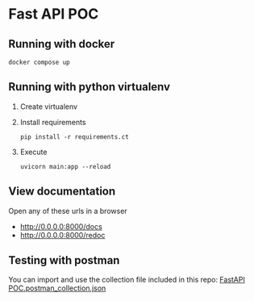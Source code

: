 # Fast API POC

## Running with docker

```shell
docker compose up
```

## Running with python virtualenv

1. Create virtualenv

2. Install requirements

    ```shell
    pip install -r requirements.ct
    ```

3. Execute

    ```shell
    uvicorn main:app --reload
    ```

## View documentation 

Open any of these urls in a browser

- http://0.0.0.0:8000/docs
- http://0.0.0.0:8000/redoc

## Testing with postman

You can import and use the collection file included in this repo: 
[FastAPI POC.postman_collection.json](fastapi_poc_postman_collection.json)


